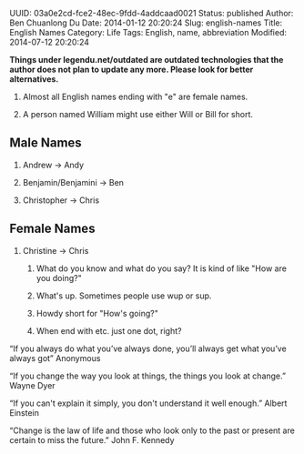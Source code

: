 UUID: 03a0e2cd-fce2-48ec-9fdd-4addcaad0021
Status: published
Author: Ben Chuanlong Du
Date: 2014-01-12 20:20:24
Slug: english-names
Title: English Names
Category: Life
Tags: English, name, abbreviation
Modified: 2014-07-12 20:20:24

**Things under legendu.net/outdated are outdated technologies that the author does not plan to update any more. Please look for better alternatives.**
 

1. Almost all English names ending with "e" are female names.

2. A person named William might use either Will or Bill for short.

## Male Names

1. Andrew -> Andy 

2. Benjamin/Benjamini -> Ben

3. Christopher -> Chris

## Female Names

1. Christine -> Chris


	1. What do you know and what do you say?
	It is kind of like "How are you doing?"
	
	2. What's up. Sometimes people use wup or sup.
	
	3. Howdy short for "How's going?"
	4. When end with etc. just one dot, right?


“If you always do what you’ve always done, you’ll always get what you’ve always got” 
Anonymous

“If you change the way you look at things, the things you look at change.” 
Wayne Dyer

“If you can't explain it simply, you don't understand it well enough.” 
Albert Einstein

“Change is the law of life and those who look only to the past or present are certain to miss the future.” 
John F. Kennedy
